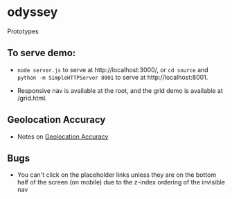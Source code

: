 # odyssey
Prototypes

## To serve demo:

- `node server.js` to serve at http://localhost:3000/, or `cd source` and `python -m SimpleHTTPServer 8001` to serve at http://localhost:8001.

- Responsive nav is available at the root, and the grid demo is available at /grid.html.

## Geolocation Accuracy

- Notes on [Geolocation Accuracy](http://www.andygup.net/html5-geolocation-api-%E2%80%93-how-accurate-is-it-really/)

## Bugs

- You can't click on the placeholder links unless they are on the bottom half of the screen (on mobile) due to the z-index ordering of the invisible nav
